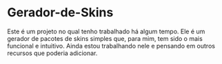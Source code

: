 # Gerador-de-Skins
Este é um projeto no qual tenho trabalhado há algum tempo.
Ele é um gerador de pacotes de skins simples que, para mim, tem sido o mais funcional e intuitivo.
Ainda estou trabalhando nele e pensando em outros recursos que poderia adicionar.
